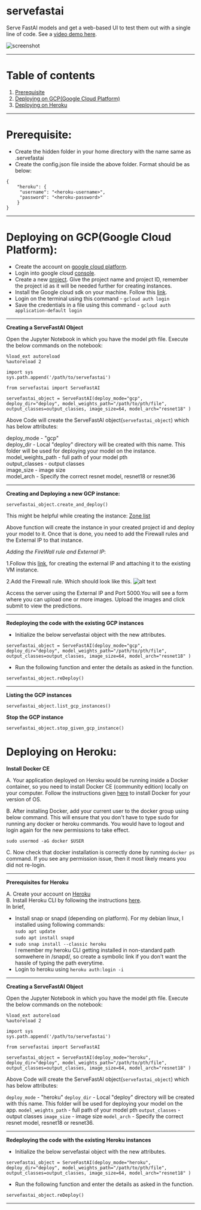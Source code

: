 # servefastai

Serve FastAI models and get a web-based UI to test them out with a single line of code. See a [video demo here](https://youtu.be/xwN7arEgvBg).

![screenshot](https://i.imgur.com/TzZQZUs.jpg)

---

# Table of contents

1. [Prerequisite](#pre)
2. [Deploying on GCP(Google Cloud Platform)](#gcp)
3. [Deploying on Heroku](#heroku)


---

<a name="pre"></a> 
# Prerequisite:

* Create the hidden folder in your home directory with the name same as .servefastai
* Create the config.json file inside the above folder. Format should be as below:
```
{
    "heroku": {
     "username": "<heroku-username>",
     "password": "<heroku-password>"
    }
}
```

---


<a name="gcp"></a> 

# Deploying on GCP(Google Cloud Platform):

* Create the account on [google cloud platform](https://cloud.google.com/).
* Login into google cloud [console](https://console.cloud.google.com).
* Create a new [project](https://console.cloud.google.com/projectcreate). Give the project name and project ID, remember the project id as it will be needed further for creating instances.
* Install the Google cloud sdk on your machine. Follow this [link](https://cloud.google.com/sdk/docs/quickstart-debian-ubuntu#before-you-begin).
* Login on the terminal using this command - `gcloud auth login`
* Save the credentials in a file using this command - `gcloud auth application-default login`


---

**Creating a ServeFastAI Object**

Open the Jupyter Notebook in which you have the model pth file.
Execute the below commands on the notebook:

```
%load_ext autoreload
%autoreload 2
```
```
import sys
sys.path.append('/path/to/servefastai')
```
```
from servefastai import ServeFastAI
```
```
servefastai_object = ServeFastAI(deploy_mode="gcp", deploy_dir="deploy", model_weights_path="/path/to/pth/file", output_classes=output_classes, image_size=64, model_arch="resnet18" )
```

Above Code will create the ServeFastAI object(``servefastai_object``) which has below attributes:

deploy_mode - "gcp"  
deploy_dir - Local "deploy" directory will be created with this name. This folder will be used for deploying your model on the instance.  
model_weights_path - full path of your model pth  
output_classes - output classes  
image_size - image size  
model_arch - Specify the correct resnet model, resnet18 or resnet36  

---

**Creating and Deploying a new GCP instance:**

```
servefastai_object.create_and_deploy()
```
This might be helpful while creating the instance:
[Zone list](https://cloud.google.com/compute/docs/regions-zones/#available)

Above function will create the instance in your created project id and deploy your model to it.
Once that is done, you need to add the Firewall rules and the External IP to that instance.

*Adding the FireWall rule and External IP*:

1.Follow this [link](https://cloud.google.com/compute/docs/ip-addresses/reserve-static-external-ip-address#IP_assign), for creating the external IP and attaching it to the existing VM instance.

2.Add the Firewall rule. Which should look like this.
![alt text](https://www.dropbox.com/s/bcr04lwgd7gxiti/firewall_rule.png?raw=true)

Access the server using the External IP and Port 5000.You will see a form where you can upload one or more images. Upload the images and click submit to view the predictions.

---

**Redeploying the code with the existing GCP instances**

* Initialize the below servefastai object with the new attributes.

```
servefastai_object = ServeFastAI(deploy_mode="gcp", deploy_dir="deploy", model_weights_path="/path/to/pth/file", output_classes=output_classes, image_size=64, model_arch="resnet18" )
```

* Run the following function and enter the details as asked in the function.

```
servefastai_object.reDeploy()
```

---

**Listing the GCP instances**

```
servefastai_object.list_gcp_instances()
```

**Stop the GCP instance**

```
servefastai_object.stop_given_gcp_instance()
```

<a name=“heroku”></a>
# Deploying on Heroku:

**Install Docker CE**

A. Your application deployed on Heroku would be running inside a Docker container, so you need to install Docker CE (community edition) locally on your computer.
Follow the instructions given [here](https://docs.docker.com/install/) to install Docker for your version of OS.

B. After installing Docker, add your current user to the docker group using below command. This will ensure that you don't have to type sudo for running any docker or heroku commands. You would have to logout and login again for the new permissions to take effect.
```
sudo usermod -aG docker $USER
```

C. Now check that docker installation is correctly done by running `docker ps` command. If you see any permission issue, then it most likely means you did not re-login.

---

**Prerequisites for Heroku**

A. Create your account on [Heroku](https://www.heroku.com/)  
B. Install Heroku CLI by following the instructions [here](https://devcenter.heroku.com/articles/heroku-cli#download-and-install).  
In brief, 
* Install snap or snapd (depending on platform). For my debian linux, I installed using following commands:  
   `sudo apt update`  
   `sudo apt install snapd` 
* `sudo snap install --classic heroku`  
I remember my heroku CLI getting installed in non-standard path somwehere in /snapd/, so create a symbolic link if you don't want the hassle of typing the path everytime.  
* Login to heroku using
`heroku auth:login -i`

---

**Creating a ServeFastAI Object**

Open the Jupyter Notebook in which you have the model pth file.
Execute the below commands on the notebook:

```
%load_ext autoreload
%autoreload 2
```
```
import sys
sys.path.append('/path/to/servefastai')
```
```
from servefastai import ServeFastAI
```
```
servefastai_object = ServeFastAI(deploy_mode="heroku", deploy_dir="deploy", model_weights_path="/path/to/pth/file", output_classes=output_classes, image_size=64, model_arch="resnet18" )
```

Above Code will create the ServeFastAI object(``servefastai_object``) which has below attributes:

`deploy_mode` - "heroku"
`deploy_dir` - Local "deploy" directory will be created with this name. This folder will be used for deploying your model on the app. 
`model_weights_path` - full path of your model pth
`output_classes` - output classes
`image_size` - image size
`model_arch` - Specify the correct resnet model, resnet18 or resnet36.

---

**Redeploying the code with the existing Heroku instances**

* Initialize the below servefastai object with the new attributes.
```
servefastai_object = ServeFastAI(deploy_mode="heroku", deploy_dir="deploy", model_weights_path="/path/to/pth/file", output_classes=output_classes, image_size=64, model_arch="resnet18" )
```
* Run the following function and enter the details as asked in the function.
```
servefastai_object.reDeploy()
```

---
















